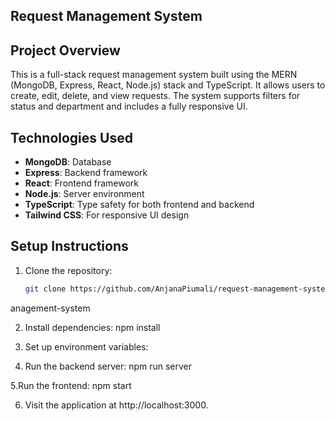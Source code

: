 ##  Request Management System

## Project Overview
This is a full-stack request management system built using the MERN (MongoDB, Express, React, Node.js) stack and TypeScript. It allows users to create, edit, delete, and view requests. The system supports filters for status and department and includes a fully responsive UI.

## Technologies Used
- **MongoDB**: Database
- **Express**: Backend framework
- **React**: Frontend framework
- **Node.js**: Server environment
- **TypeScript**: Type safety for both frontend and backend
- **Tailwind CSS**: For responsive UI design

## Setup Instructions
1. Clone the repository:
   ```bash
   git clone https://github.com/AnjanaPiumali/request-management-system.git
   
anagement-system

2. Install dependencies:
       npm install

3. Set up environment variables:
   
5. Run the backend server:
        npm run server
   
5.Run the frontend:
    npm start

6. Visit the application at http://localhost:3000.
